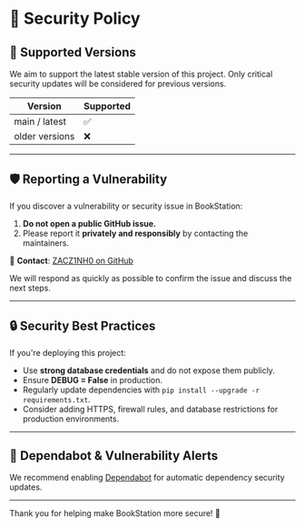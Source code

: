 # 🔐 Security Policy

## 📅 Supported Versions

We aim to support the latest stable version of this project. Only critical security updates will be considered for previous versions.

| Version        | Supported          |
|----------------|--------------------|
| main / latest  | ✅                 |
| older versions | ❌                 |

---

## 🛡️ Reporting a Vulnerability

If you discover a vulnerability or security issue in BookStation:

1. **Do not open a public GitHub issue.**
2. Please report it **privately and responsibly** by contacting the maintainers.

📧 **Contact**: [ZACZ1NH0 on GitHub](https://github.com/ZACZ1NH0)

We will respond as quickly as possible to confirm the issue and discuss the next steps.

---

## 🔒 Security Best Practices

If you're deploying this project:

- Use **strong database credentials** and do not expose them publicly.
- Ensure **DEBUG = False** in production.
- Regularly update dependencies with `pip install --upgrade -r requirements.txt`.
- Consider adding HTTPS, firewall rules, and database restrictions for production environments.

---

## 📢 Dependabot & Vulnerability Alerts

We recommend enabling [Dependabot](https://docs.github.com/en/code-security/supply-chain-security/keeping-your-dependencies-updated-automatically) for automatic dependency security updates.

---

Thank you for helping make BookStation more secure! 🚀
